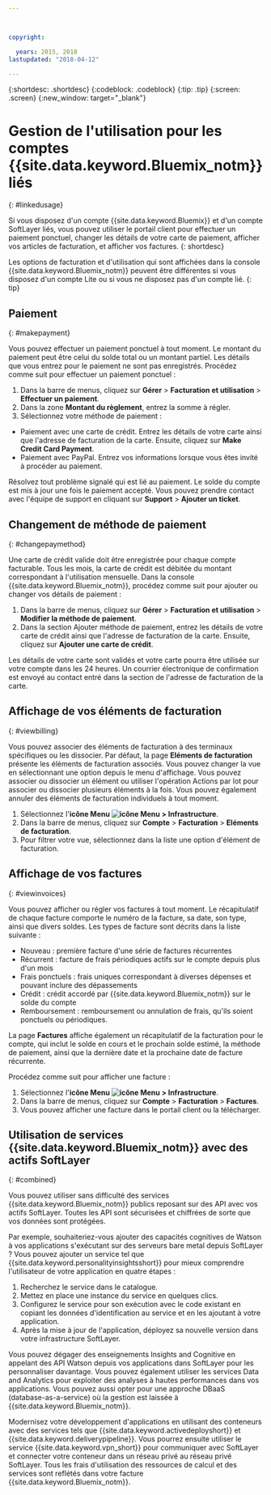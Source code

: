 ```yaml
---



copyright:

  years: 2015, 2018
lastupdated: "2018-04-12"

---
```


{:shortdesc: .shortdesc}
{:codeblock: .codeblock}
{:tip: .tip}
{:screen: .screen}
{:new_window: target="_blank"}

# Gestion de l'utilisation pour les comptes {{site.data.keyword.Bluemix_notm}} liés
{: #linkedusage}

Si vous disposez d'un compte {{site.data.keyword.Bluemix}} et d'un compte SoftLayer liés, vous pouvez utiliser le portail client pour effectuer un paiement ponctuel, changer les détails de votre carte de paiement, afficher vos articles de facturation, et afficher vos factures.
{: shortdesc}

Les options de facturation et d'utilisation qui sont affichées dans la console {{site.data.keyword.Bluemix_notm}} peuvent être différentes si vous disposez d'un compte Lite ou si vous ne disposez pas d'un compte lié.
{: tip}

## Paiement
{: #makepayment}

Vous pouvez effectuer un paiement ponctuel à tout moment. Le montant du paiement peut être celui du solde total ou un montant partiel. Les détails que vous entrez pour le paiement ne sont pas enregistrés. Procédez comme suit pour effectuer un paiement ponctuel :

1. Dans la barre de menus, cliquez sur **Gérer** > **Facturation et utilisation** > **Effectuer un paiement**.  
2. Dans la zone **Montant du règlement**, entrez la somme à régler.
3. Sélectionnez votre méthode de paiement :
 * Paiement avec une carte de crédit. Entrez les détails de votre carte ainsi que l'adresse de facturation de la carte. Ensuite, cliquez sur **Make Credit Card Payment**.
 * Paiement avec PayPal. Entrez vos informations lorsque vous êtes invité à procéder au paiement.

Résolvez tout problème signalé qui est lié au paiement. Le solde du compte est mis à jour une fois le paiement accepté. Vous pouvez prendre contact avec l'équipe de support en cliquant sur **Support** > **Ajouter un ticket**.

## Changement de méthode de paiement
{: #changepaymethod}

Une carte de crédit valide doit être enregistrée pour chaque compte facturable. Tous les mois, la carte de crédit est débitée du montant correspondant à l'utilisation mensuelle. Dans la console {{site.data.keyword.Bluemix_notm}}, procédez comme suit pour ajouter ou changer vos détails de paiement :

1. Dans la barre de menus, cliquez sur **Gérer** > **Facturation et utilisation** > **Modifier la méthode de paiement**.  
2. Dans la section Ajouter méthode de paiement, entrez les détails de votre carte de crédit ainsi que l'adresse de facturation de la carte. Ensuite, cliquez sur **Ajouter une carte de crédit**.

Les détails de votre carte sont validés et votre carte pourra être utilisée sur votre compte dans les 24 heures. Un courrier électronique de confirmation est
envoyé au contact entré dans la section de l'adresse de facturation de la carte.

## Affichage de vos éléments de facturation
{: #viewbilling}

Vous pouvez associer des éléments de facturation à des terminaux spécifiques ou les dissocier. Par défaut, la page **Eléments de facturation** présente les éléments de facturation associés. Vous pouvez changer la vue en sélectionnant une option depuis le menu d'affichage. Vous pouvez associer ou dissocier un élément ou utiliser l'opération Actions par lot pour associer ou dissocier plusieurs éléments à la fois. Vous pouvez également annuler des éléments de facturation individuels à tout moment. 

1. Sélectionnez l'**icône Menu ![icône Menu](../icons/icon_hamburger.svg) > Infrastructure**. 
2. Dans la barre de menus, cliquez sur **Compte** > **Facturation** > **Eléments de facturation**.
3. Pour filtrer votre vue, sélectionnez dans la liste une option d'élément de facturation.

## Affichage de vos factures
{: #viewinvoices}

Vous pouvez afficher ou régler vos factures à tout moment. Le récapitulatif de chaque facture comporte le numéro de la facture, sa date, son type, ainsi que divers soldes. Les types de facture sont décrits dans la liste suivante :

 *  Nouveau : première facture d'une série de factures récurrentes
 *  Récurrent : facture de frais périodiques actifs sur le compte depuis plus d'un mois
 *  Frais ponctuels : frais uniques correspondant à diverses dépenses et pouvant inclure des dépassements
 *  Crédit : crédit accordé par {{site.data.keyword.Bluemix_notm}} sur le solde du compte
 *  Remboursement : remboursement ou annulation de frais, qu'ils soient ponctuels ou périodiques.

La page **Factures** affiche également un récapitulatif de la facturation pour le compte, qui inclut le solde en cours et le prochain solde estimé, la méthode de paiement, ainsi que la dernière date et la prochaine date de facture récurrente.

Procédez comme suit pour afficher une facture :

1. Sélectionnez l'**icône Menu ![icône Menu](../icons/icon_hamburger.svg) > Infrastructure**. 
2. Dans la barre de menus, cliquez sur **Compte** > **Facturation** > **Factures**.
3. Vous pouvez afficher une facture dans le portail client ou la télécharger.

## Utilisation de services {{site.data.keyword.Bluemix_notm}} avec des actifs SoftLayer
{: #combined}

Vous pouvez utiliser sans difficulté des services {{site.data.keyword.Bluemix_notm}} publics reposant sur des API avec vos actifs SoftLayer. Toutes les API sont sécurisées et chiffrées de sorte que vos données sont protégées.

Par exemple, souhaiteriez-vous ajouter des capacités cognitives de Watson à vos applications s'exécutant sur des serveurs bare metal depuis SoftLayer ? Vous pouvez ajouter un service tel que {{site.data.keyword.personalityinsightsshort}} pour mieux comprendre l'utilisateur de votre application en quatre étapes :

1. Recherchez le service dans le catalogue.
2. Mettez en place une instance du service en quelques clics.
3. Configurez le service pour son exécution avec le code existant en copiant les données d'identification au service et en les ajoutant à votre application.
4. Après la mise à jour de l'application, déployez sa nouvelle version dans votre infrastructure SoftLayer.

Vous pouvez dégager des enseignements Insights and Cognitive en appelant des API Watson depuis vos applications dans SoftLayer pour les personnaliser davantage. Vous pouvez également utiliser les services Data and Analytics pour exploiter des analyses à hautes performances dans vos applications. Vous pouvez aussi opter pour une approche DBaaS (database-as-a-service) où la gestion est laissée à {{site.data.keyword.Bluemix_notm}}.

Modernisez votre développement d'applications en utilisant des conteneurs avec des services tels que {{site.data.keyword.activedeployshort}} et {{site.data.keyword.deliverypipeline}}. Vous pourrez ensuite utiliser le service {{site.data.keyword.vpn_short}} pour communiquer avec SoftLayer et connecter votre conteneur dans un réseau privé au réseau privé SoftLayer. Tous les frais d'utilisation des ressources de calcul et des services sont reflétés dans votre facture {{site.data.keyword.Bluemix_notm}}.
